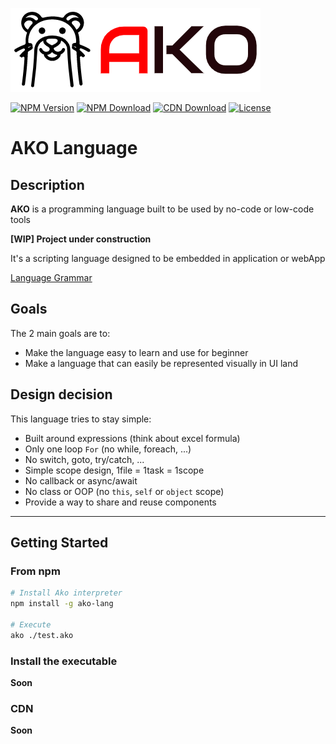 ![logo](./logo.png)

[![NPM Version](https://img.shields.io/npm/v/ako-lang.svg)](https://npmjs.org/package/ako-lang)
[![NPM Download](https://img.shields.io/npm/dm/ako-lang.svg)](https://npmjs.org/package/ako-lang)
[![CDN Download](https://data.jsdelivr.com/v1/package/npm/ako-lang/badge)](https://www.jsdelivr.com/package/npm/ako-lang)
[![License](https://img.shields.io/npm/l/ako-lang.svg)](https://npmjs.org/package/ako-lang)

# AKO Language

## Description

**AKO** is a programming language built to be used by no-code or low-code tools

**[WIP] Project under construction**

It's a scripting language designed to be embedded in application or webApp

[Language Grammar](./docs/grammar_basic.md)

## Goals
The 2 main goals are to:
* Make the language easy to learn and use for beginner
* Make a language that can easily be represented visually in UI land

## Design decision
This language tries to stay simple:
* Built around expressions (think about excel formula)
* Only one loop `For` (no while, foreach, ...)
* No switch, goto, try/catch, ...
* Simple scope design, 1file = 1task = 1scope
* No callback or async/await
* No class or OOP (no `this`, `self` or `object` scope)
* Provide a way to share and reuse components

---

## Getting Started

### From npm

```sh
# Install Ako interpreter
npm install -g ako-lang

# Execute 
ako ./test.ako
```

### Install the executable

**Soon**

### CDN

**Soon**
